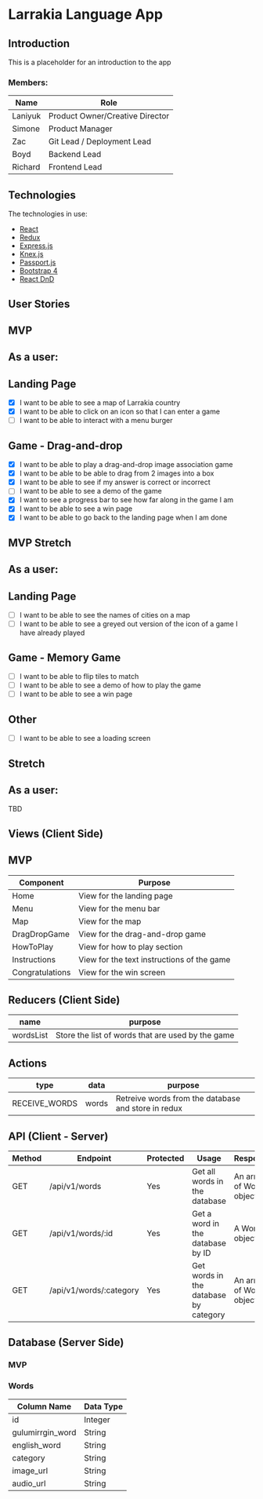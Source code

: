 # Larrakia Language App

## Introduction
This is a placeholder for an introduction to the app
### Members:
| Name | Role |
| --- | --- |
| Laniyuk | Product Owner/Creative Director |
| Simone | Product Manager |
| Zac | Git Lead / Deployment Lead |
| Boyd | Backend Lead |
| Richard | Frontend Lead |

## Technologies

The technologies in use:

* [React](https://reactjs.org/docs/getting-started.html)
* [Redux](https://redux.js.org/introduction/getting-started)
* [Express.js](https://expressjs.com/en/starter/installing.html)
* [Knex.js](http://knexjs.org/)
* [Passport.js](http://www.passportjs.org/docs/)
* [Bootstrap 4](https://getbootstrap.com/docs/4.4/getting-started/introduction/)
* [React DnD](https://react-dnd.github.io/react-dnd/about)

## User Stories
## MVP
## As a user:

## Landing Page
- [x] I want to be able to see a map of Larrakia country
- [x] I want to be able to click on an icon so that I can enter a game
- [ ] I want to be able to interact with a menu burger

## Game - Drag-and-drop
- [x] I want to be able to play a drag-and-drop image association game
- [x] I want to be able to be able to drag from 2 images into a box
- [x] I want to be able to see if my answer is correct or incorrect
- [ ] I want to be able to see a demo of the game
- [x] I want to see a progress bar to see how far along in the game I am
- [x] I want to be able to see a win page
- [x] I want to be able to go back to the landing page when I am done

## MVP Stretch

## As a user:

## Landing Page
- [ ] I want to be able to see the names of cities on a map
- [ ] I want to be able to see a greyed out version of the icon of a game I have already played

## Game - Memory Game
- [ ] I want to be able to flip tiles to match
- [ ] I want to be able to see a demo of how to play the game
- [ ] I want to be able to see a win page

## Other
- [ ] I want to be able to see a loading screen

## Stretch

## As a user:
TBD

## Views (Client Side)
## MVP
 | Component | Purpose |
 | --- | --- |
 | Home | View for the landing page
 | Menu | View for the menu bar
 | Map | View for the map
 | DragDropGame | View for the drag-and-drop game
 | HowToPlay | View for how to play section
 | Instructions | View for the text instructions of the game
 | Congratulations | View for the win screen

## Reducers (Client Side)
| name | purpose |
| --- | --- |
| wordsList | Store the list of words that are used by the game |
## Actions
| type | data | purpose |
| --- | --- | --- |
| RECEIVE_WORDS | words | Retreive words from the database and store in redux |

## API (Client - Server)

| Method | Endpoint | Protected | Usage | Response |
| --- | --- | --- | --- | --- |
| GET | /api/v1/words | Yes | Get all words in the database | An array of Words objects |
| GET | /api/v1/words/:id | Yes | Get a word in the database by ID | A Wor object |
| GET | /api/v1/words/:category | Yes | Get words in the database by category | An array of Words object |

## Database (Server Side)
### MVP

### Words
| Column Name | Data Type |
| --- | --- |
| id | Integer |
| gulumirrgin_word | String |
| english_word | String |
| category | String |
| image_url | String |
| audio_url | String |
